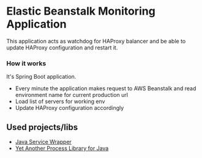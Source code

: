 Elastic Beanstalk Monitoring Application
===

This application acts as watchdog for HAProxy balancer and be able to update HAProxy configuration and restart it.

### How it works

It's Spring Boot application.

* Every minute the application makes request to AWS Beanstalk and read environment name for current production url
* Load list of servers for working env
* Update HAProxy configuration accordingly

## Used projects/libs

* [Java Service Wrapper](http://wrapper.tanukisoftware.com/doc/english/download.jsp)
* [Yet Another Process Library for Java](http://zeroturnaround.com/rebellabs/why-we-created-yaplj-yet-another-process-library-for-java/)

